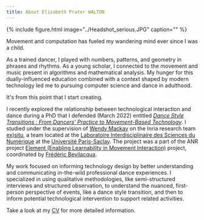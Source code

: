 ```yaml
---
title: About Elizabeth Prater WALTON
---
```

{% include figure.html image="../Headshot_serious.JPG" caption="" %}


Movement and computation has fueled my wandering mind ever since I was a child. 

As a trained dancer, I played with numbers, patterns, and geometry in phrases and rhythms. As a young scholar, I connected to the movement and music present in algorithms and mathematical analysis. My hunger for this dually-influenced education combined with a context shaped by modern technology led me to pursuing computer science and dance in adulthood. 

It's from this point that I start creating. 

I recently explored the relationship between technological interaction and dance during a PhD that I defended (March 2022) entitled [*Dance Style Transitions : From Dancers’ Practice to Movement-Based Technology*](https://www.theses.fr/2022UPASG027). I studied under the supervision of [Wendy Mackay](https://ex-situ.lri.fr/people/mackay/) on the Inria research team [ex)situ](https://ex-situ.lri.fr/), a team located at the [Laboratoire Interdisciplinaire des Sciences du Numérique](https://www.lisn.upsaclay.fr/) at the [Université Paris-Saclay](https://www.universite-paris-saclay.fr/en). The project was a part of the ANR project [Element (Enabling Learnability in Movement Interaction)](https://element-project.ircam.fr/) project, coordinated by [Frédéric Bevilacqua](https://frederic-bevilacqua.net/).

My work focused on informing technology design by better understanding and communicating in-the-wild professional dance experiences. I specialized in using qualitative methodologies, like semi-structured interviews and structured observation, to understand the nuanced, first-person perspective of events, like a dance style transition, and then to inform potential technological intervention to support related activities. 

Take a look at my [CV](Elizabeth_Walton_Dance_CV.pdf) for more detailed information.


